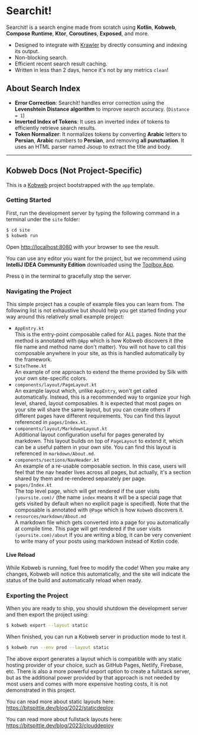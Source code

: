 # Searchit!

Searchit! is a search engine made from scratch using **Kotlin**, **Kobweb**, **Compose Runtime**, **Ktor**,
**Coroutines**, **Exposed**, and more.

+ Designed to integrate with [Krawler](https://github.com/YektaDev/Krawler) by directly consuming and indexing its
  output.
+ Non-blocking search.
+ Efficient recent search result caching.
+ Written in less than 2 days, hence it's not by any metrics `clean`!

## About Search Index

+ **Error Correction**: Searchit! handles error correction using the **Levenshtein Distance algorithm** to improve 
  search accuracy. (`Distance = 1`)
+ **Inverted Index of Tokens**: It uses an inverted index of tokens to efficiently retrieve search results.
+ **Token Normalizer**: It normalizes tokens by converting **Arabic** letters to **Persian**, **Arabic** numbers to
  **Persian**, and removing **all punctuation**. It uses an HTML parser named Jsoup to extract the title and body.

---

## Kobweb Docs (Not Project-Specific)

This is a [Kobweb](https://github.com/varabyte/kobweb) project bootstrapped with the `app` template.

### Getting Started

First, run the development server by typing the following command in a terminal under the `site` folder:

```bash
$ cd site
$ kobweb run
```

Open [http://localhost:8080](http://localhost:8080) with your browser to see the result.

You can use any editor you want for the project, but we recommend using **IntelliJ IDEA Community Edition** downloaded
using the [Toolbox App](https://www.jetbrains.com/toolbox-app/).

Press `Q` in the terminal to gracefully stop the server.

### Navigating the Project

This simple project has a couple of example files you can learn from. The following list is not exhaustive but should
help you get started finding your way around this relatively small example project:

* `AppEntry.kt`<br>
  This is the entry-point composable called for ALL pages. Note that the method is annotated with `@App` which is how
  Kobweb discovers it (the file name and method name don't matter). You will not have to call this composable anywhere
  in your site, as this is handled automatically by the framework.
* `SiteTheme.kt`<br>
  An example of one approach to extend the theme provided by Silk with your own site-specific colors.
* `components/layout/PageLayout.kt`<br>
  An example layout which, unlike `AppEntry`, won't get called automatically.
  Instead, this is a recommended way to organize your high level, shared, layout composables. It is expected that most
  pages on your site will share the same layout, but you can create others if different pages have different
  requirements. You can find this layout referenced in `pages/Index.kt`.
* `components/layout/MarkdownLayout.kt`<br>
  Additional layout configuration useful for pages generated by markdown. This layout builds on top of `PageLayout`
  to extend it, which can be a useful pattern in your own site. You can find this layout is referenced in
  `markdown/About.md`.
* `components/sections/NavHeader.kt`<br>
  An example of a re-usable composable section. In this case, users will feel that the nav header lives across all
  pages, but actually, it's a section shared by them and re-rendered separately per page.
* `pages/Index.kt`<br>
  The top level page, which will get rendered if the user visits `(yoursite.com)/` (the name
  `index` means it will be a special page that gets visited by default when no explicit page is specified). Note that
  the composable is annotated with `@Page` which is how `Kobweb` discovers it.
* `resources/markdown/About.md`<br>
  A markdown file which gets converted into a page for you automatically at compile
  time. This page will get rendered if the user visits `(yoursite.com)/about` If you are writing a blog, it can be
  very convenient to write many of your posts using markdown instead of Kotlin code.

#### Live Reload

While Kobweb is running, fuel free to modify the code! When you make any changes, Kobweb will notice this
automatically, and the site will indicate the status of the build and automatically reload when ready.

### Exporting the Project

When you are ready to ship, you should shutdown the development server and then export the project using:

```bash
$ kobweb export --layout static
```

When finished, you can run a Kobweb server in production mode to test it.

```bash
$ kobweb run --env prod --layout static
```

The above export generates a layout which is compatible with any static hosting provider of your choice, such as
GitHub Pages, Netlify, Firebase, etc. There is also a more powerful export option to create a fullstack server,
but as the additional power provided by that approach is not needed by most users and comes with more expensive
hosting costs, it is not demonstrated in this project.

You can read more about static layouts here: https://bitspittle.dev/blog/2022/staticdeploy

You can read more about fullstack layouts here: https://bitspittle.dev/blog/2023/clouddeploy